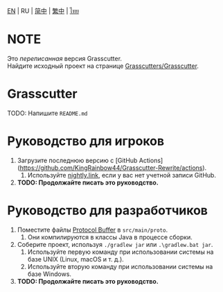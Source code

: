 [EN](README.md) | RU | [简中](README_zh-CN.md) | [繁中](README_zh-TW.md) | [ไทย](README_th-TH.md)

# NOTE
Это *переписанная* версия Grasscutter.\
Найдите исходный проект на странице [Grasscutters/Grasscutter](https://github.com/Grasscutters/Grasscutter).

# Grasscutter
TODO: Напишите `README.md`

# Руководство для игроков
1. Загрузите последнюю версию с [GitHub Actions] (https://github.com/KingRainbow44/Grasscutter-Rewrite/actions).
   1. Используйте [nightly.link](https://nightly.link/KingRainbow44/Grasscutter-Rewrite/workflows/build/main/Grasscutter.zip), если у вас нет учетной записи GitHub.
2. **TODO: Продолжайте писать это руководство.**

# Руководство для разработчиков
1. Поместите файлы [Protocol Buffer](https://developers.google.com/protocol-buffers) в `src/main/proto`.
   1. Они компилируются в классы Java в процессе сборки.
2. Соберите проект, используя `./gradlew jar` или `.\gradlew.bat jar`.
    1. Используйте первую команду при использовании системы на базе UNIX (Linux, macOS и т. д.).
    2. Используйте вторую команду при использовании системы на базе Windows.
3. **TODO: Продолжайте писать это руководство.**